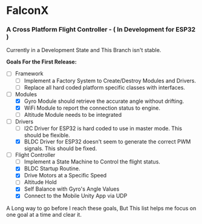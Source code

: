 # FalconX
### A Cross Platform Flight Controller - ( In Development for ESP32 )

Currently in a Development State and This Branch isn't stable.

<b>Goals For the First Release:</b>
- [ ] Framework
    - [ ] Implement a Factory System to Create/Destroy Modules and Drivers.
    - [ ] Replace all hard coded platform specific classes with interfaces.
- [ ] Modules
    - [X] Gyro Module should retrieve the accurate angle without drifting.
    - [X] WiFi Module to report the connection status to engine.
    - [ ] Altitude Module needs to be integrated
- [ ] Drivers
    - [ ] I2C Driver for ESP32 is hard coded to use in master mode. This should be flexible.
    - [X] BLDC Driver for ESP32 doesn't seem to generate the correct PWM signals. This should be fixed.
- [ ] Flight Controller
    - [ ] Implement a State Machine to Control the flight status. 
    - [X] BLDC Startup Routine.
    - [X] Drive Motors at a Specific Speed
    - [ ] Altitude Hold
    - [X] Self Balance with Gyro's Angle Values
    - [X] Connect to the Mobile Unity App via UDP
  
A Long way to go before I reach these goals, But This list helps me focus on one goal at a time and clear it.
